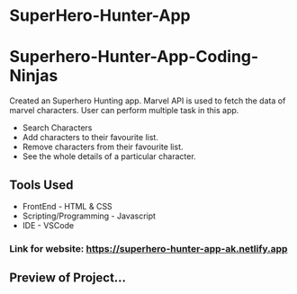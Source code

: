 # SuperHero-Hunter-App
# Superhero-Hunter-App-Coding-Ninjas
Created an Superhero Hunting app. Marvel API is used to fetch the data of marvel characters.
User can perform multiple task in this app.
* Search Characters 
* Add characters to their favourite list.
* Remove characters from their favourite list.
* See the whole details of a particular character.

## Tools Used
* FrontEnd - HTML & CSS
* Scripting/Programming - Javascript
* IDE - VSCode
   
### Link for website: https://superhero-hunter-app-ak.netlify.app

## Preview of Project...
